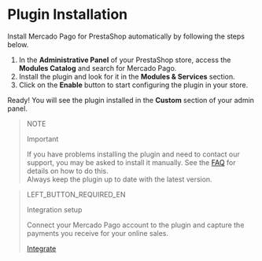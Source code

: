 # Plugin Installation
 
Install Mercado Pago for PrestaShop automatically by following the steps below.
 
1. In the **Administrative Panel** of your PrestaShop store, access the **Modules Catalog** and search for Mercado Pago.
2. Install the plugin and look for it in the **Modules & Services** section.
3. Click on the **Enable** button to start configuring the plugin in your store.
 
Ready! You will see the plugin installed in the **Custom** section of your admin panel.
 
> NOTE
>
> Important
>
> If you have problems installing the plugin and need to contact our support, you may be asked to install it manually. See the [FAQ](https://www.mercadopago[FAKER][URL][DOMAIN]/developers/en/guides/plugins/prestashop/faq) for details on how to do this.
> <br>
> Always keep the plugin up to date with the latest version.
  
> LEFT_BUTTON_REQUIRED_EN
>
> Integration setup
>
> Connect your Mercado Pago account to the plugin and capture the payments you receive for your online sales.
>
> [Integrate](https://www.mercadopago[FAKER][URL][DOMAIN]/developers/en/guides/plugins/prestashop/integration) 